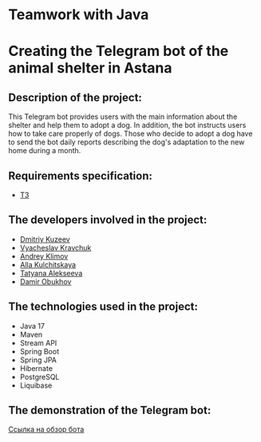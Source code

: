 # Teamwork with Java
# Creating the Telegram bot of the animal shelter in Astana

## Description of the project:
This Telegram bot provides users with the main information about the shelter and help them to adopt a dog.
In addition, the bot instructs users how to take care properly of dogs.
Those who decide to adopt a dog have to send the bot daily reports describing the dog's adaptation to the new home during a month.

## Requirements specification:
- [ТЗ](https://skyengpublic.notion.site/4509dd17f5f840f1ba6807fe83aa9c15)


## The developers involved in the project:
- [Dmitriy Kuzeev](https://github.com/Asdemian)
- [Vyacheslav Kravchuk](https://github.com/Sla777Veg)
- [Andrey Klimov](https://github.com/klai365631)
- [Alla Kulchitskaya](https://github.com/AllaKulchitskaya)
- [Tatyana Alekseeva](https://github.com/AthenaPallada)
- [Damir Obukhov](https://github.com/Damir294)

## The technologies used in the project:
- Java 17
- Maven
- Stream API
- Spring Boot
- Spring JPA
- Hibernate
- PostgreSQL
- Liquibase

## The demonstration of the Telegram bot:
[Ссылка на обзор бота]()